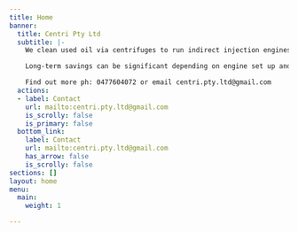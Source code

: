 ```yaml
---
title: Home
banner:
  title: Centri Pty Ltd
  subtitle: |-
    We clean used oil via centrifuges to run indirect injection engines dual tank start up/shut down or diesel on single tank oil/diesel/fuel mix.

    Long-term savings can be significant depending on engine set up and individual run times.

    Find out more ph: 0477604072 or email centri.pty.ltd@gmail.com
  actions:
  - label: Contact
    url: mailto:centri.pty.ltd@gmail.com
    is_scrolly: false
    is_primary: false
  bottom_link:
    label: Contact
    url: mailto:centri.pty.ltd@gmail.com
    has_arrow: false
    is_scrolly: false
sections: []
layout: home
menu:
  main:
    weight: 1

---
```

